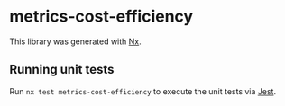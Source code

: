 # metrics-cost-efficiency

This library was generated with [Nx](https://nx.dev).

## Running unit tests

Run `nx test metrics-cost-efficiency` to execute the unit tests via [Jest](https://jestjs.io).
